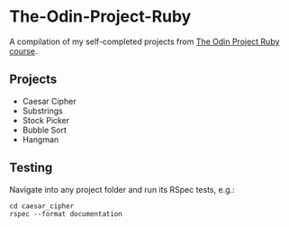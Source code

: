 # The-Odin-Project-Ruby
A compilation of my self-completed projects from [The Odin Project Ruby course](https://www.theodinproject.com/paths/full-stack-ruby-on-rails/courses/ruby-programming).

## Projects
- Caesar Cipher
- Substrings
- Stock Picker
- Bubble Sort
- Hangman

## Testing
Navigate into any project folder and run its RSpec tests, e.g.:
```
cd caesar_cipher
rspec --format documentation
```